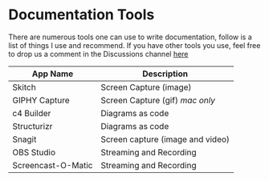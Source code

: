 # Documentation Tools

There are numerous tools one can use to write documentation, follow is a list of things I use and recommend. If you have other tools you use, feel free to drop us a comment in the Discussions channel [here](https://github.com/SilentGlasses/techdocs/discussions/2)

| App Name | Description |
|----------|-------------|
| Skitch | Screen Capture (image) |
| GIPHY Capture | Screen Capture (gif) _mac only_ |
| c4 Builder | Diagrams as code |
| Structurizr | Diagrams as code |
| Snagit | Screen capture (image and video) |
| OBS Studio | Streaming and Recording |
| Screencast-O-Matic | Streaming and Recording |
